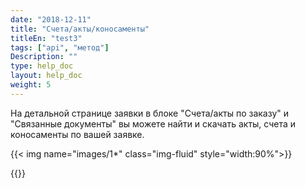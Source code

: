 ```yaml
---
date: "2018-12-11"
title: "Счета/акты/коносаменты"
titleEn: "test3"
tags: ["api", "метод"]
Description: ""
type: help_doc
layout: help_doc
weight: 5
---
```


На детальной странице заявки в блоке "Счета/акты по заказу" и "Связанные документы" вы можете найти и скачать акты, счета и коносаменты по вашей заявке.

{{< img name="images/1*" class="img-fluid" style="width:90%">}}
 
{{<isHelpful>}}
